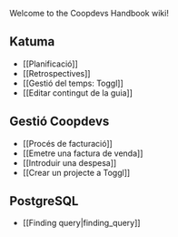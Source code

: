 Welcome to the Coopdevs Handbook wiki!

## Katuma

* [[Planificació]]
* [[Retrospectives]]
* [[Gestió del temps: Toggl]]
* [[Editar contingut de la guia]]

## Gestió Coopdevs

* [[Procés de facturació]]
* [[Emetre una factura de venda]]
* [[Introduir una despesa]]
* [[Crear un projecte a Toggl]]

## PostgreSQL

* [[Finding query|finding_query]]
